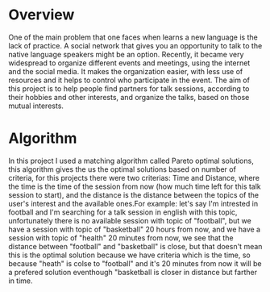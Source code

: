 # Overview
 One of the main problem that one faces when learns a new language is the lack of practice. A social network that gives you an opportunity to talk to the native language speakers might be an option. Recently, it became very widespread to organize different events and meetings, using the internet and the social media. It makes the organization easier, with less use of resources and it helps to control who participate in the event. The aim of this project is to help people find partners for talk sessions, according to their hobbies and other interests, and organize the talks, based on those mutual interests. 

# Algorithm
In this project I used a matching algorithm called Pareto optimal solutions, this algorithm gives the us the optimal solutions based on number of criteria, for this projects there were two criterias: Time and Distance, where the time is the time of the session from now (how much time left for this talk session to start), and the distance is the distance between the topics of the user's interest and the available ones.For example: let's say I'm intrested in football and I'm searching for a talk session in english with this topic, unfortunately there is no available session with topic of "football", but we have a session with topic of "basketball" 20 hours from now, and we have a session with topic of "health" 20 minutes from now, we see that the distance between "football" and "basketball" is close, but that doesn't mean this is the optimal solution because we have criteria which is the time, so because "heath" is colse to "football" and it's 20 minutes from now it will be a prefered solution eventhough "basketball is closer in distance but farther in time. 
